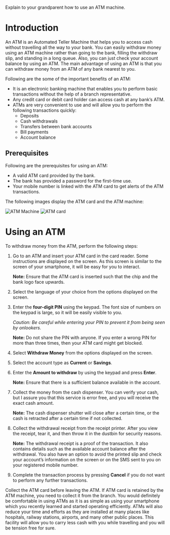 Explain to your grandparent how to use an ATM machine.

# Introduction
An ATM is an Automated Teller Machine that helps you to access cash without travelling all the way to your bank. You can easily withdraw money using an ATM machine rather than going to the bank, filling the withdraw slip, and standing in a long queue. Also, you can just check your account balance by using an ATM. The main advantage of using an ATM is that you can withdraw money from an ATM of any bank nearest to you.

Following are the some of the important benefits of an ATM:
* It is an electronic banking machine that enables you to perform basic transactions without the help of a branch representative. 
* Any credit card or debit card holder can access cash at any bank’s ATM. 
* ATMs are very convenient to use and will allow you to perform the following transactions quickly:
  * Deposits
  * Cash withdrawals
  * Transfers between bank accounts
  * Bill payments
  * Account balance

## Prerequisites

Following are the prerequisites for using an ATM:
* A valid ATM card provided by the bank.
* The bank has provided a password for the first-time use.
* Your mobile number is linked with the ATM card to get alerts of the ATM transactions.

The following images display the ATM card and the ATM machine:

![ATM Machine](https://www.zeptha.com/postimages/2018/12/parts_of_an_atm_3_20181222094853.jpg)
![ATM card](https://tse4.mm.bing.net/th/id/OIP.CVWkdovNOb_3xhpV6Qfa9wHaHa?w=195&h=195&c=7&r=0&o=5&pid=1.7) 

# Using an ATM 

To withdraw money from the ATM, perform the following steps:

1.	Go to an ATM and insert your ATM card in the card reader. Some instructions are displayed on the screen. As this screen is similar to the screen of your smartphone, it will be easy for you to interact.
  
    **Note:** Ensure that the ATM card is inserted such that the chip and the bank logo face upwards. 
   
2.	Select the language of your choice from the options displayed on the screen. 
3.	Enter the **four-digit PIN** using the keypad. The font size of numbers on the keypad is large, so it will be easily visible to you.
  
     _Caution: Be careful while entering your PIN to prevent it from being seen by onlookers._ 
  
     **Note:** Do not share the PIN with anyone. If you enter a wrong PIN for more than three times, then your ATM card might get blocked.
4.	Select **Withdraw Money** from the options displayed on the screen. 
5.	Select the account type as **Current** or **Savings**.
6.	Enter the **Amount to withdraw** by using the keypad and press **Enter**. 

    **Note:** Ensure that there is a sufficient balance available in the account.
  
7.	Collect the money from the cash dispenser. You can verify your cash, but I assure you that this service is error free, and you will receive the exact cash amount.
 
    **Note:** The cash dispenser shutter will close after a certain time, or the cash is retracted after a certain time if not collected.
    
8.	Collect the withdrawal receipt from the receipt printer. After you view the receipt, tear it, and then throw it in the dustbin for security reasons.
   
    **Note:** The withdrawal receipt is a proof of the transaction. It also contains details such as the available account balance after the withdrawal. You also have       an option to avoid the printed slip and check your account’s information on the screen or on the SMS sent to you on your registered mobile number.
9.	Complete the transaction process by pressing **Cancel** if you do not want to perform any further transactions.

Collect the ATM card before leaving the ATM. If ATM card is retained by the ATM machine, you need to collect it from the branch.
You would definitely be comfortable in using ATMs as it is as simple as using your smartphone which you recently learned and started operating efficiently. ATMs will also reduce your time and efforts as they are installed at many places like hospitals, railway stations, airports, and many other public places. This facility will allow you to carry less cash with you while travelling and you will be tension free for sure.

